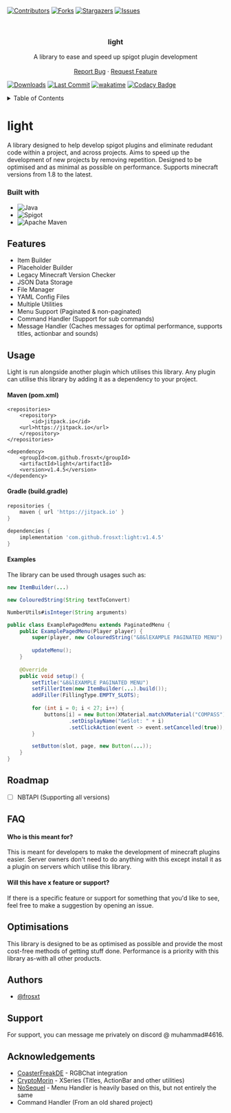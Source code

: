 
[![Contributors][contributors-shield]][contributors-url]
[![Forks][forks-shield]][forks-url]
[![Stargazers][stars-shield]][stars-url]
[![Issues][issues-shield]][issues-url]

<br/>
<div align="center">
<h3 align="center">light</h3>

  <p align="center">
    A library to ease and speed up spigot plugin development
    <br />
    <br />
    <a href="https://github.com/frosxt/light/issues">Report Bug</a>
    ·
    <a href="https://github.com/frosxt/light/issues">Request Feature</a>
  </p>
</div>

[![Downloads][downloads-shield]][downloads-url] [![Last Commit][commits-shield]][commits-url] [![wakatime](https://wakatime.com/badge/user/43415694-efe0-4a8e-b57c-ce409e69d660/project/a9771ea9-6614-4f1d-a284-ad4ce9785cf6.svg)](https://wakatime.com/badge/user/43415694-efe0-4a8e-b57c-ce409e69d660/project/a9771ea9-6614-4f1d-a284-ad4ce9785cf6) [![Codacy Badge](https://app.codacy.com/project/badge/Grade/b3d0d7dc9fc8471fbf1810596106b4ae)](https://app.codacy.com/gh/frosxt/light/dashboard?utm_source=gh&utm_medium=referral&utm_content=&utm_campaign=Badge_grade)

<details>
  <summary>Table of Contents</summary>
  <ol>
    <li>
      <a href="#project-information">Project Information</a>
      <ul>
        <li><a href="#built-with">Built With</a></li>
      </ul>
    </li>
    <li><a href="#features">Features</a></li>
    <li>
      <a href="#usage">Usage</a>
      <ul>
        <li><a href="#maven-pomxml">Maven</a></li>
        <li><a href="#gradle-buildgradle">Gradle</a></li>
        <li><a href="#examples">Examples</a></li>
      </ul>
    </li>
    <li><a href="#roadmap">Roadmap</a></li>
    <li><a href="#faq">FAQ</a></li>
    <li><a href="#optimisation">Optimisation</a></li>
    <li><a href="#authors">Authors</a></li>
    <li><a href="#support">Support</a></li>
    <li><a href="#acknowledgements">Acknowledgements</a></li>
  </ol>
</details>

[contributors-shield]: https://img.shields.io/github/contributors/frosxt/light.svg?style=for-the-badge
[contributors-url]: https://github.com/frosxt/light/graphs/contributors
[forks-shield]: https://img.shields.io/github/forks/frosxt/light.svg?style=for-the-badge
[forks-url]: https://github.com/frosxt/light/network/members
[stars-shield]: https://img.shields.io/github/stars/frosxt/light.svg?style=for-the-badge
[stars-url]: https://github.com/frosxt/light/stargazers
[issues-shield]: https://img.shields.io/github/issues/frosxt/light.svg?style=for-the-badge
[issues-url]: https://github.com/frosxt/light/issues
[downloads-shield]: https://img.shields.io/github/downloads/frosxt/light/total
[downloads-url]: https://github.com/frosxt/light/releases
[commits-shield]: https://img.shields.io/github/last-commit/frosxt/light
[commits-url]: https://github.com/frosxt/commits/master
# light

A library designed to help develop spigot plugins and eliminate redudant code within a project, and across projects. Aims to speed up the development of new projects by removing repetition. Designed to be optimised and  as minimal as possible on performance. Supports minecraft versions from 1.8 to the latest.

### Built with
* ![Java][Java]
* ![Spigot][Spigot]
* ![Apache Maven][Maven]

[Java]: https://img.shields.io/badge/java-%23ED8B00.svg?style=for-the-badge&logo=oracle&logoColor=white
[Spigot]: https://img.shields.io/badge/Spigot-yellow.svg?style=for-the-badge&logo=minecraft&logoColor=white
[Maven]: https://img.shields.io/badge/Apache%20Maven-C71A36?style=for-the-badge&logo=Apache%20Maven&logoColor=white
## Features

- Item Builder
- Placeholder Builder
- Legacy Minecraft Version Checker
- JSON Data Storage
- File Manager
- YAML Config Files
- Multiple Utilities
- Menu Support (Paginated & non-paginated)
- Command Handler (Support for sub commands)
- Message Handler (Caches messages for optimal performance, supports titles, actionbar and sounds)


## Usage
Light is run alongside another plugin which utilises this library. Any plugin can utilise this library by adding it as a dependency to your project.

#### Maven (pom.xml)
```maven
<repositories>
    <repository>
        <id>jitpack.io</id>
	<url>https://jitpack.io</url>
    </repository>
</repositories>

<dependency>
    <groupId>com.github.frosxt</groupId>
    <artifactId>light</artifactId>
    <version>v1.4.5</version>
</dependency>
```
#### Gradle (build.gradle)
```gradle
repositories {
    maven { url 'https://jitpack.io' }
}

dependencies {
    implementation 'com.github.frosxt:light:v1.4.5'
}
```
#### Examples
The library can be used through usages such as:
```java
new ItemBuilder(...)
```
```java
new ColouredString(String textToConvert)
```
```java
NumberUtils#isInteger(String arguments)
```
```java
public class ExamplePagedMenu extends PaginatedMenu {
    public ExamplePagedMenu(Player player) {
        super(player, new ColouredString("&8&lEXAMPLE PAGINATED MENU").toString(), 18, 2);
        
        updateMenu();
    }
    
    @Override
    public void setup() {
        setTitle("&8&lEXAMPLE PAGINATED MENU")
        setFillerItem(new ItemBuilder(...).build());
        addFiller(FillingType.EMPTY_SLOTS);
      
        for (int i = 0; i < 27; i++) {
            buttons[i] = new Button(XMaterial.matchXMaterial("COMPASS").get().parseMaterial())
                    .setDisplayName("&eSlot: " + i)
                    .setClickAction(event -> event.setCancelled(true));
        }

        setButton(slot, page, new Button(...));
    }
}
```

## Roadmap

- [ ] NBTAPI (Supporting all versions)

## FAQ

#### Who is this meant for?

This is meant for developers to make the development of minecraft plugins easier. Server owners don't need to do anything with this except install it as a plugin on servers which utilise this library.

#### Will this have x feature or support?

If there is a specific feature or support for something that you'd like to see, feel free to make a suggestion by opening an issue.


## Optimisations

This library is designed to be as optimised as possible and provide the most cost-free methods of getting stuff done. Performance is a priority with this library as-with all other products.


## Authors

- [@frosxt](https://www.github.com/frosxt)


## Support

For support, you can message me privately on discord @ muhammad#4616.


## Acknowledgements
* [CoasterFreakDE](https://github.com/CoasterFreakDE/minecraft-spigot-rgb-chat-support) - RGBChat integration
* [CryptoMorin](https://github.com/CryptoMorin) - XSeries (Titles, ActionBar and other utilities)
* [NoSequel](https://github.com/NoSequel/MenuAPI) - Menu Handler is heavily based on this, but not entirely the same
* Command Handler (From an old shared project)
